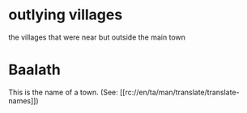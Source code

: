# outlying villages

the villages that were near but outside the main town

# Baalath

This is the name of a town. (See: [[rc://en/ta/man/translate/translate-names]])

